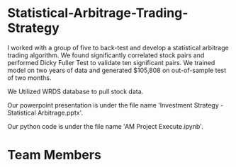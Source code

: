 # Statistical-Arbitrage-Trading-Strategy
I worked with a group of five to back-test and develop a statistical arbitrage trading algorithm. We found significantly correlated stock pairs and performed Dicky Fuller Test to validate ten significant pairs. We trained model on two years of data and generated $105,808 on out-of-sample test of two months.

We Utilized WRDS database to pull stock data.

Our powerpoint presentation is under the file name 'Investment Strategy - Statistical Arbitrage.pptx'. 

Our python code is under the file name 'AM Project Execute.ipynb'.

# Team Members

